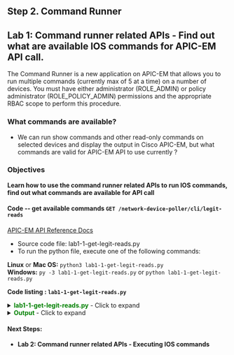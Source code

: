 ## Step 2.  Command Runner

## Lab 1:  Command runner related APIs - Find out what are available IOS commands for APIC-EM API call.


The Command Runner is a new application on APIC-EM that allows you to run multiple commands (currently max of 5 at a time) on a number of devices.
You must have either administrator (ROLE_ADMIN) or policy administrator (ROLE_POLICY_ADMIN) permissions and the appropriate RBAC scope to perform this procedure.

### What commands are available?

* We can run show commands and other read-only commands on selected devices and display the output in Cisco APIC-EM, but what commands are valid for APIC-EM API to use currently ?

### Objectives
**Learn how to use the command runner related APIs to run IOS commands, find out what commands are available for API call**


#### Code -- get available commands ```GET /network-device-poller/cli/legit-reads```

[APIC-EM API Reference Docs](http://devnetapic.cisco.com/)

*  Source code file: lab1-1-get-legit-reads.py
*  To run the python file, execute one of the following commands:<br>

  **Linux** or **Mac OS:**  `python3 lab1-1-get-legit-reads.py`<br>
  **Windows:**  `py -3 lab1-1-get-legit-reads.py` or `python lab1-1-get-legit-reads.py`<br>

**Code listing : `lab1-1-get-legit-reads.py`**

<details>
<summary><font color='green'><b>lab1-1-get-legit-reads.py</b></font> - Click to expand</summary>

<pre><code>
"""
This script is checking what are availbale commands for APIC-EM command runner
Script name: : lab1-1-get-legit-reads.py
"""

from apicem import *
if __name__ == "__main__": # Execute only if run as a script
    ap = apicem() # Initialize apicem instance, taking all defaults from apicem_config.py
    try:
        print ("The following are available IOS commands for APIC-EM Command Runner:")
        r = ap.get(api="network-device-poller/cli/legit-reads",printOut=True) # "get" - class method in apicem.py
        # we turn on printOut option here so "prettyPrint" method will be called to print the output of "get" request
    except:
        # Something is wrong
        print ("\nSomething is wrong")
        sys.exit()   


</code></pre>
</details>

<details>
<summary><font color='green'><b>Output</b></font> - Click to expand</summary>

<pre><code>
The following are available IOS commands for APIC-EM Command Runner:

Executing GET 'https://10.194.104.111/api/v1/network-device-poller/cli/legit-reads'

GET 'network-device-poller/cli/legit-reads' Status:  200 

Response:
 {
    "version": "1.0",
    "response": [
        "call-home",
        "cd",
        "cping",
        "crypto",
        "dir",
        "eping",
        "grep",
        "help",
        "mediatrace",
        "monitor",
        "more",
        "mping",
        "mstat",
        "ping",
        "pwd",
        "sdlc",
        "show",
        "sh",
        "standby",
        "start-chat",
        "systat",
        "tarp",
        "test",
        "traceroute",
        "ucse",
        "verify",
        "where",
        "which-route"
    ]
}
</code></pre>
</details>

#### Next Steps:

* **Lab 2: Command runner related APIs - Executing IOS commands**